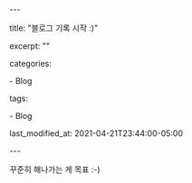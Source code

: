\---

title: "블로그 기록 시작 :)"

excerpt: ""



categories:

 \- Blog

tags:

 \- Blog

last_modified_at: 2021-04-21T23:44:00-05:00

\---



꾸준히 해나가는 게 목표 :-)